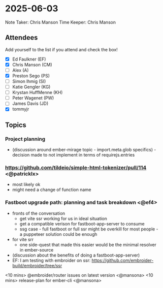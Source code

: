 # 2025-06-03

Note Taker: Chris Manson
Time Keeper: Chris Manson

## Attendees

Add yourself to the list if you attend and check the box!

- [x] Ed Faulkner (EF)
- [x] Chris Manson (CM)
- [ ] Alex (A)
- [x] Preston Sego (PS)
- [ ] Simon Ihmig (SI)
- [ ] Katie Gengler (KG)
- [ ] Krystan HuffMenne (KH)
- [ ] Peter Wagenet (PW)
- [ ] James Davis (JD)
- [x] tommyjr

## Topics

### Project planning

- (discussion around ember-mirage topic - import.meta.glob specifics) - decision made to not implement in terms of requirejs.entries

### https://github.com/tildeio/simple-html-tokenizer/pull/114 <@patricklx>

- most likely ok
- might need a change of function name


### Fastboot upgrade path: planning and task breakdown <@ef4>

- fronts of the conversation
  - get vite ssr working for us in ideal situation
  - get a compatible verison for fastboot-app-server to consume
  - ssg case - full fastboot or full ssr might be overkill for most people - a puppeteer solution could be enough
- for vite srr
  - one side-quest that made this easier would be the minimal resolver in ember-source
- (discussion about the benefits of doing a fastboot-app-server)
- EF: I am testing with embroider on ssr: https://github.com/embroider-build/embroider/tree/ssr


<10 mins> @embroider/router issues on latest version <@mansona>
<10 mins> release-plan for ember-cli <@mansona>
